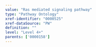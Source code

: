 ```yaml
---
value: "Ras mediated signaling pathway"
type: "Pathway Ontology"
xref-identifier: "0000525"
xref-dataSource: "PW"
definition: ""
level: "Level 4+"
parents: ['0000158']
---
```

